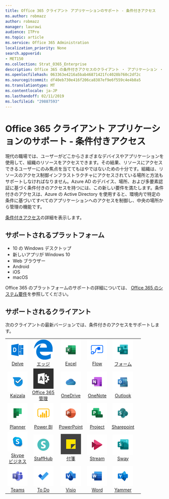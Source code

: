```yaml
---
title: Office 365 クライアント アプリケーションのサポート - 条件付きアクセス
ms.author: robmazz
author: robmazz
manager: laurawi
audience: ITPro
ms.topic: article
ms.service: Office 365 Administration
localization_priority: None
search.appverid:
- MET150
ms.collection: Strat_O365_Enterprise
description: Office 365 の条件付きアクセスのクライアント ・ アプリケーション ・ サポートを理解します。
ms.openlocfilehash: 063363e4216a5bab46871421fc4028b760c2df2c
ms.sourcegitcommit: df40eb730e416f206ca8387ef9e6f559c4e4b8a5
ms.translationtype: MT
ms.contentlocale: ja-JP
ms.lasthandoff: 02/11/2019
ms.locfileid: "29887593"
---
```

# <a name="office-365-client-app-support---conditional-access"></a>Office 365 クライアント アプリケーションのサポート - 条件付きアクセス

現代の職場では、ユーザーがどこからさまざまなデバイスやアプリケーションを使用して、組織のリソースをアクセスできます。その結果、リソースにアクセスできるユーザーにのみ焦点を当ててもはやではないための十分です。組織は、リソースのアクセス制御インフラストラクチャにアクセスされている場所と方法もサポートしなければなりません。Azure AD のデバイス、場所、および多要素認証に基づく条件付きのアクセスを持つには、この新しい要件を満たします。条件付きのアクセスは、Azure の Active Directory を使用すると、環境内で特定の条件に基づいてすべてのアプリケーションへのアクセスを制御し、中央の場所から管理の機能です。 

[条件付きアクセス](https://docs.microsoft.com/azure/active-directory/conditional-access/)の詳細を表示します。

## <a name="supported-platforms"></a>サポートされるプラットフォーム

 - 10 の Windows デスクトップ
 - 新しいアプリが Windows 10
 - Web ブラウザー
 - Android
 - iOS
 - macOS

Office 365 のプラットフォームのサポートの詳細については、 [Office 365 のシステム要件](https://products.office.com/office-system-requirements)を参照してください。

## <a name="supported-clients"></a>サポートされるクライアント

次のクライアントの最新バージョンでは、条件付きのアクセスをサポートします。

| | | | | | |
|:---:|:---:|:---:|:---:|:---:|:---:|
| ![アイコンを説明します。](media/o365-delve-64x64.png) <br> [Delve](https://products.office.com/business/intelligent-search) | ![端のアイコン](media/o365-edge-64x64.png) <br> [エッジ](https://www.microsoft.com/windows/microsoft-edge) | ![[Excel] アイコン](media/o365-excel-64x64.png) <br> [Excel](https://products.office.com/excel) | ![フロー アイコン](media/o365-flow-64x64.png) <br> [Flow](https://flow.microsoft.com) | ![フォーム アイコン](media/o365-forms-64x64.png) <br> [フォーム](https://flow.microsoft.com/connectors/shared_microsoftforms/microsoft-forms/) |
| ![Kaizala アイコン](media/o365-kaizala-64x64.png) <br> [Kaizala](https://products.office.com/en/business/microsoft-kaizala) | ![Office 365 管理者アイコン](media/o365-o365admin-64x64.png) <br> [Office 365<br>管理](https://products.office.com/business/manage-office-365-admin-app) | ![ビジネスのアイコンを OneDrive](media/o365-OneDrive-64x64.png) <br> [OneDrive](https://products.office.com/onedrive-for-business/online-cloud-storage) | ![OneNote アイコン](media/o365-OneNote-64x64.png) <br> [OneNote](https://products.office.com/onenote) | ![Outlook のアイコン](media/o365-outlook-64x64.png) <br> [Outlook](https://products.office.com/outlook) |
| ![プランナーのアイコン](media/o365-planner-64x64.png) <br> [Planner](https://products.office.com/business/task-management-software) | ![PowerBI アイコン](media/o365-powerbi-64x64.png) <br> [Power BI](https://powerbi.microsoft.com) | ![[PowerPoint] アイコン](media/o365-powerpoint-64x64.png) <br> [PowerPoint](https://products.office.com/powerpoint) | ![プロジェクト アイコン](media/o365-project-64x64.png) <br> [Project](https://products.office.com/project) | ![SharePoint のアイコン](media/o365-sharepoint-64x64.png) <br> [Sharepoint](https://products.office.com/sharepoint) 
| ![Skype ビジネスのアイコン](media/o365-skypeforbusiness-64x64.png) <br> [Skype<br>ビジネス](https://www.skype.com/business/) | ![StaffHub アイコン](media/o365-staffhub-64x64.png) <br> [StaffHub](https://products.office.com/microsoft-staffhub/staff-scheduling-software) | ![スティッキー ノート アイコン](media/o365-stickynotes-64x64.png) <br> [付箋](https://www.microsoft.com/p/microsoft-sticky-notes/9nblggh4qghw) | ![ストリーム アイコン](media/o365-stream-64x64.png) <br> [Stream](https://stream.microsoft.com) | ![アイコンをかきたてる](media/o365-sway-64x64.png) <br> [Sway](https://sway.com) 
| ![チーム アイコン](media/o365-teams-64x64.png) <br> [Teams](https://products.office.com/microsoft-teams/group-chat-software) | ![タスク アイコン](media/o365-todo-64x64.png) <br> [To Do](https://todo.microsoft.com) | ![Visio アイコン](media/o365-visio-64x64.png) <br> [Visio](https://products.office.com/visio/flowchart-software) | ![[Word] アイコン](media/o365-word-64x64.png) <br> [Word](https://products.office.com/word) | ![Yammer のアイコン](media/o365-yammer-64x64.png) <br> [Yammer](https://products.office.com/yammer/yammer-overview)